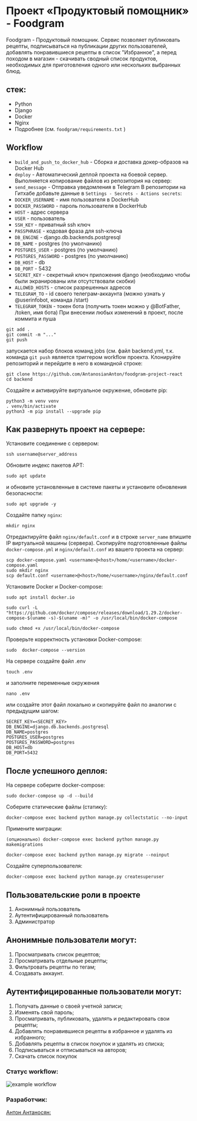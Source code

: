 # Проект «Продуктовый помощник» - Foodgram
Foodgram - Продуктовый помощник. Сервис позволяет публиковать рецепты, подписываться на публикации других пользователей, добавлять понравившиеся рецепты в список "Избранное", а перед походом в магазин - скачивать сводный список продуктов, необходимых для приготовления одного или нескольких выбранных блюд.
## стек:
- Python
- Django
- Docker
- Nginx
- Подробнее (см. `foodgram/requirements.txt` )
## Workflow
- `build_and_push_to_docker_hub` - Сборка и доставка докер-образов на Docker Hub
- `deploy` - Автоматический деплой проекта на боевой сервер. Выполняется копирование файлов из репозитория на сервер:
- `send_message` - Отправка уведомления в Telegram В репозитории на Гитхабе добавьте данные в `Settings - Secrets - Actions secrets`:
- `DOCKER_USERNAME` - имя пользователя в DockerHub
- `DOCKER_PASSWORD` - пароль пользователя в DockerHub
- `HOST` - адрес сервера
- `USER` - пользователь
- `SSH_KEY` - приватный ssh ключ
- `PASSPHRASE` - кодовая фраза для ssh-ключа
- `DB_ENGINE` - django.db.backends.postgresql
- `DB_NAME` - postgres (по умолчанию)
- `POSTGRES_USER` - postgres (по умолчанию)
- `POSTGRES_PASSWORD` - postgres (по умолчанию)
- `DB_HOST` - db
- `DB_PORT` - 5432
- `SECRET_KEY` - секретный ключ приложения django (необходимо чтобы были экранированы или отсутствовали скобки)
- `ALLOWED_HOSTS` - список разрешенных адресов
- `TELEGRAM_TO` - id своего телеграм-аккаунта (можно узнать у @userinfobot, команда /start)
- `TELEGRAM_TOKEN` - токен бота (получить токен можно у @BotFather, /token, имя бота)
При внесении любых изменений в проект, после коммита и пуша
```
git add .
git commit -m "..."
git push
```
запускается набор блоков команд jobs (см. файл backend.yml, т.к. команда `git push` является триггером workflow проекта.
Клонируйте репозиторий и перейдите в него в командной строке:
```
git clone https://github.com/AntanosianAnton/foodgram-project-react
cd backend
```
Создайте и активируйте виртуальное окружение, обновите pip:
```
python3 -m venv venv
. venv/bin/activate
python3 -m pip install --upgrade pip
```
## Как развернуть проект на сервере:
Установите соединение с сервером:
```
ssh username@server_address
```
Обновите индекс пакетов APT:
```
sudo apt update
```
и обновите установленные в системе пакеты и установите обновления безопасности:
```
sudo apt upgrade -y
```
Создайте папку `nginx`:
```
mkdir nginx
```
Отредактируйте файл `nginx/default.conf` и в строке `server_name` впишите IP виртуальной машины (сервера).
Скопируйте подготовленные файлы `docker-compose.yml` и `nginx/default.conf` из вашего проекта на сервер:
```
scp docker-compose.yaml <username>@<host>/home/<username>/docker-compose.yaml
sudo mkdir nginx
scp default.conf <username>@<host>/home/<username>/nginx/default.conf
```
Установите Docker и Docker-compose:
```
sudo apt install docker.io
```
```
sudo curl -L "https://github.com/docker/compose/releases/download/1.29.2/docker-compose-$(uname -s)-$(uname -m)" -o /usr/local/bin/docker-compose
```
```
sudo chmod +x /usr/local/bin/docker-compose
```
Проверьте корректность установки Docker-compose:
```
sudo  docker-compose --version
```
На сервере создайте файл .env
```
touch .env
```
и заполните переменные окружения
```
nano .env
```
или создайте этот файл локально и скопируйте файл по аналогии с предыдущим шагом:
```
SECRET_KEY=<SECRET_KEY>
DB_ENGINE=django.db.backends.postgresql
DB_NAME=postgres
POSTGRES_USER=postgres
POSTGRES_PASSWORD=postgres
DB_HOST=db
DB_PORT=5432
```
## После успешного деплоя:
На сервере соберите docker-compose:
```
sudo docker-compose up -d --build
```
Соберите статические файлы (статику):
```
docker-compose exec backend python manage.py collectstatic --no-input
```
Примените миграции:
```
(опционально) docker-compose exec backend python manage.py makemigrations
```
```
docker-compose exec backend python manage.py migrate --noinput
```
Создайте суперпользователя:
```
docker-compose exec backend python manage.py createsuperuser
```
## Пользовательские роли в проекте
1. Анонимный пользователь
2. Аутентифицированный пользователь
3. Администратор
## Анонимные пользователи могут:
1. Просматривать список рецептов;
2. Просматривать отдельные рецепты;
3. Фильтровать рецепты по тегам;
4. Создавать аккаунт.
## Аутентифицированные пользователи могут:
1. Получать данные о своей учетной записи;
2. Изменять свой пароль;
3. Просматривать, публиковать, удалять и редактировать свои рецепты;
4. Добавлять понравившиеся рецепты в избранное и удалять из избранного;
5. Добавлять рецепты в список покупок и удалять из списка;
6. Подписываться и отписываться на авторов;
7. Скачать список покупок
### Статус workflow:
![example workflow](https://github.com/github/docs/actions/workflows/main.yml/badge.svg)
### Разработчик:

[Антон Антаносян:](https://github.com/AntanosianAnton) 

